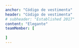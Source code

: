 ```yaml
---
anchor: "Código de vestimenta"
header: "Código de vestimenta"
# subheader: "Established 2017"
content: "Elegante"
teamMember: [
  
]
---
```

